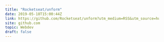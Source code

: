 ```yaml
---
title: "Rocketseat/unform"
date: 2019-05-18T15:00:44Z
link: https://github.com/Rocketseat/unform?utm_medium=RSS&utm_source=hune
site: github.com
topic: Webdev
draft: false
---
```

